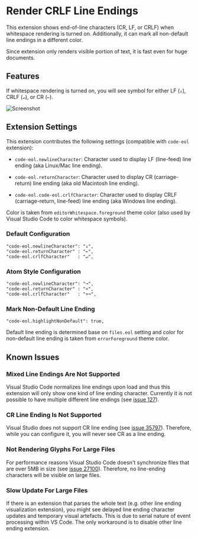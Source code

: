 Render CRLF Line Endings
========================

This extension shows end-of-line characters (CR, LF, or CRLF) when whitespace
rendering is turned on. Additionally, it can mark all non-default line endings
in a different color.

Since extension only renders visible portion of text, it is fast even for huge
documents.


## Features

If whitespace rendering is turned on, you will see symbol for either LF (`↓`),
CRLF (`↵`), or CR (`←`).

![Screenshot](https://raw.githubusercontent.com/medo64/render-crlf/master/images/screenshot.gif)


## Extension Settings

This extension contributes the following settings (compatible with `code-eol`
extension):

* `code-eol.newlineCharacter`: Character used to display LF (line-feed) line ending (aka Linux/Mac line ending).

* `code-eol.returnCharacter`: Character used to display CR (carriage-return) line ending (aka old Macintosh line ending).

* `code-eol.code-eol.crlfCharacter`: Character used to display CRLF (carriage-return, line-feed) line ending (aka Windows line ending).

Color is taken from `editorWhitespace.foreground` theme color (also used by
Visual Studio Code to color whitespace symbols).

### Default Configuration

    "code-eol.newlineCharacter": "↓",
    "code-eol.returnCharacter" : "←",
    "code-eol.crlfCharacter"   : "↵",

### Atom Style Configuration

    "code-eol.newlineCharacter": "¬",
    "code-eol.returnCharacter" : "¤",
    "code-eol.crlfCharacter"   : "¤¬",

### Mark Non-Default Line Ending

    "code-eol.highlightNonDefault": true,

Default line ending is determined base on `files.eol` setting and color for
non-default line ending is taken from `errorForeground` theme color.


## Known Issues

### Mixed Line Endings Are Not Supported

Visual Studio Code normalizes line endings upon load and thus this extension
will only show one kind of line ending character. Currently it is not possible
to have multiple different line endings (see [issue 127](https://github.com/Microsoft/vscode/issues/127)).

### CR Line Ending Is Not Supported

Visual Studio does not support CR line ending (see [issue 35797](https://github.com/Microsoft/vscode/issues/35797)).
Therefore, while you can configure it, you will never see CR as a line ending.

### Not Rendering Glyphs For Large Files

For performance reasons Visual Studio Code doesn't synchronize files that are
over 5MB in size (see [issue 27100](https://github.com/Microsoft/vscode/issues/27100)).
Therefore, no line-ending characters will be visible on large files.

### Slow Update For Large Files

If there is an extension that parses the whole text (e.g. other line ending
visualization extension), you might see delayed line ending character updates
and temporary visual artefacts. This is due to serial nature of event processing
within VS Code. The only workaround is to disable other line ending extension.

